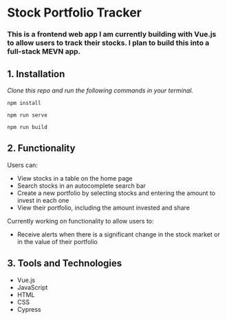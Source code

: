 # Stock Portfolio Tracker

### This is a frontend web app I am currently building with Vue.js to allow users to track their stocks. I plan to build this into a full-stack MEVN app.

## 1. Installation

_Clone this repo and run the following commands in your terminal._

```
npm install
```

```
npm run serve
```

```
npm run build
```

## 2. Functionality

Users can:

- View stocks in a table on the home page
- Search stocks in an autocomplete search bar
- Create a new portfolio by selecting stocks and entering the amount to invest in each one
- View their portfolio, including the amount invested and share

Currently working on functionality to allow users to:

- Receive alerts when there is a significant change in the stock market or in the value of their portfolio

## 3. Tools and Technologies

- Vue.js
- JavaScript
- HTML
- CSS
- Cypress
